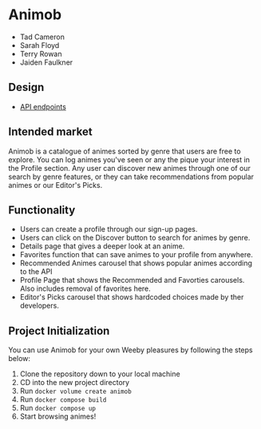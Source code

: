 # Animob

- Tad Cameron
- Sarah Floyd
- Terry Rowan
- Jaiden Faulkner

## Design

- [API endpoints](docs/api_endpoints.md)

## Intended market

Animob is a catalogue of animes sorted by genre that users are free to explore. You can log animes you've seen or any the pique your interest in the Profile section. Any user can discover new animes through one of our search by genre features, or they can take recommendations from popular animes or our Editor's Picks.

## Functionality

- Users can create a profile through our sign-up pages.
- Users can click on the Discover button to search for animes by genre.
- Details page that gives a deeper look at an anime.
- Favorites function that can save animes to your profile from anywhere.
- Recommended Animes carousel that shows popular animes according to the API
- Profile Page that shows the Recommended and Favorties carousels. Also includes removal of favorites here.
- Editor's Picks carousel that shows hardcoded choices made by ther developers.

## Project Initialization

You can use Animob for your own Weeby pleasures by following the steps below:

1. Clone the repository down to your local machine
2. CD into the new project directory
3. Run `docker volume create animob`
4. Run `docker compose build`
5. Run `docker compose up`
6. Start browsing animes!
